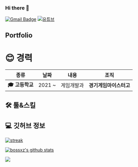 ### Hi there 👋
[![Gmail Badge](https://img.shields.io/badge/-Gmail-d14836?style=flat-square&logo=Gmail&logoColor=white&link=mailto:moonkanghyuck@gmail.com)](mailto:moonkanghyuck@gmail.com)
[![유튜브](https://img.shields.io/badge/Youtube-red?logo=youtube)](https://www.youtube.com/channel/UCShwBIXYUcIGtGz_tNENRrA)

## Portfolio

<h1 align="left">😊 경력</h1>

| **종류** | **날짜** | **내용** | **조직** |
|:--------:|:--------:|:--------:|:--------:|
| **:mortar_board: 고등학교** | 2021 ~ | 게임개발과 | **경기게임마이스터고** |

<h2 align="left">🛠️ 툴&스킬</h2>

<h2 align="left">💻 깃허브 정보</h2>

[![streak](https://github-readme-streak-stats.herokuapp.com/?user=bossxz&theme=calm)](https://github.com/bossxz)

[![bossxz's github stats](https://github-readme-stats.vercel.app/api?username=bossxz&show_icons=true&theme=dracula)](https://github.com/bossxz)

<a href="https://opgc.me/#/users/bossxz" target="_blank"><img src="https://api.opgc.me/githubs/users/bossxz/tag/?theme=basic" /></a>

<!--
**nacfson/nacfson** is a ✨ _special_ ✨ repository because its `README.md` (this file) appears on your GitHub profile.
-->
